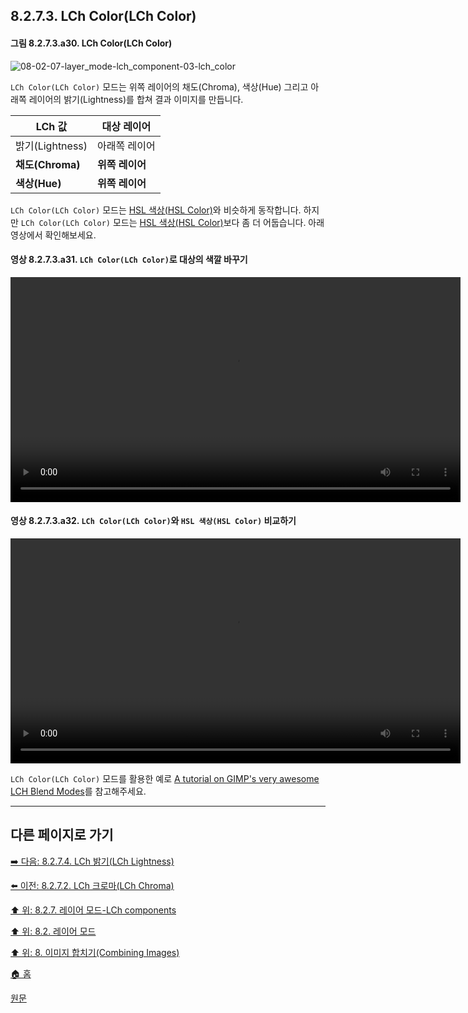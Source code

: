 ## 8.2.7.3. LCh Color(LCh Color)
#### 그림 8.2.7.3.a30. LCh Color(LCh Color)
![08-02-07-layer_mode-lch_component-03-lch_color](https://github.com/wonder13662/gimp/assets/15767104/20ce38dd-51dd-4620-b5b0-001d7f5d5fbc)

`LCh Color(LCh Color)` 모드는 위쪽 레이어의 채도(Chroma), 색상(Hue) 그리고 아래쪽 레이어의 밝기(Lightness)를 합쳐 결과 이미지를 만듭니다.

|LCh 값|대상 레이어|
|---|---|
|밝기(Lightness)|아래쪽 레이어|
|**채도(Chroma)**|**위쪽 레이어**|
|**색상(Hue)**|**위쪽 레이어**|

`LCh Color(LCh Color)` 모드는 [HSL 색상(HSL Color)](https://wonder13662.github.io/gimp/2.10.36_ko/08-02-06-hsv-components-layer-modes.html#3-hsl-%EC%83%89%EC%83%81hsl-color)와 비슷하게 동작합니다. 하지만 `LCh Color(LCh Color)` 모드는 [HSL 색상(HSL Color)](https://wonder13662.github.io/gimp/2.10.36_ko/08-02-06-hsv-components-layer-modes.html#3-hsl-%EC%83%89%EC%83%81hsl-color)보다 좀 더 어둡습니다. 아래 영상에서 확인해보세요.

#### 영상 8.2.7.3.a31. `LCh Color(LCh Color)`로 대상의 색깔 바꾸기
<video controls="controls" width="720" src="https://github.com/wonder13662/gimp/assets/15767104/6cb9a75d-3faa-4db0-b849-2c681cb82b11"></video>

#### 영상 8.2.7.3.a32. `LCh Color(LCh Color)`와 `HSL 색상(HSL Color)` 비교하기
<video controls="controls" width="720" src="https://github.com/wonder13662/gimp/assets/15767104/1a6d68ce-8e83-40db-9edb-ed9d0999ffe8"></video>

`LCh Color(LCh Color)` 모드를 활용한 예로 [A tutorial on GIMP's very awesome LCH Blend Modes](https://ninedegreesbelow.com/photography/gimp-lch-blend-modes.html)를 참고해주세요.

***

## 다른 페이지로 가기

[➡️ 다음: 8.2.7.4. LCh 밝기(LCh Lightness)](./08-02-07-lch-components-layer-modesx-04-lch_lightness.md)

[⬅️ 이전: 8.2.7.2. LCh 크로마(LCh Chroma)](./08-02-07-lch-components-layer-modesx-02-lch_chroma.md)

[⬆️ 위: 8.2.7. 레이어 모드-LCh components](./08-02-07-lch-components-layer-modes.md)

[⬆️ 위: 8.2. 레이어 모드](./08-02-00-layer-modes.md)

[⬆️ 위: 8. 이미지 합치기(Combining Images)](./08-00-combining-images.md)

[🏠 홈](./00-home.md)

[원문](https://docs.gimp.org/2.10/ko/layer-mode-group-lch.html#layer-mode-lch-color)
